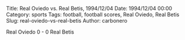 Title: Real Oviedo vs. Real Betis, 1994/12/04
Date: 1994/12/04 00:00
Category: sports
Tags: football, football scores, Real Oviedo, Real Betis
Slug: real-oviedo-vs-real-betis
Author: carbonero


Real Oviedo 0 - 0 Real Betis
